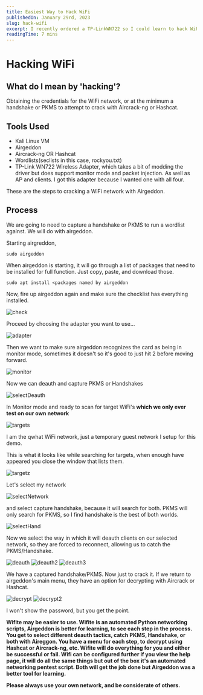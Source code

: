 ```yaml
---
title: Easiest Way to Hack WiFi
publishedOn: January 29rd, 2023
slug: hack-wifi
excerpt: I recently ordered a TP-LinkWN722 so I could learn to hack WiFi, and other wirless attacks that require it. In this article, I am going to show my method for hacking a WiFi network. I tried a few methods and found this the easiest. Everything done on my own personal home network always.
readingTime: 7 mins
---
```


# Hacking WiFi
## What do I mean by 'hacking'?
Obtaining the credentials for the WiFi network, or at the minimum a handshake or PKMS to attempt to crack with Aircrack-ng or Hashcat. 

## Tools Used
- Kali Linux VM
- Airgeddon
- Aircrack-ng OR Hashcat
- Wordlists(seclists in this case, rockyou.txt)
- TP-Link WN722 Wireless Adapter, which takes a bit of modding the driver but does support monitor mode and packet injection. As well as AP and clients. I got this adapter because I wanted one with all four. 

These are the steps to cracking a WiFi network with Airgeddon.

## Process

We are going to need to capture a handshake or PKMS to run a wordlist against. We will do with airgeddon.

Starting airgreddon,

`sudo airgeddon`

When airgeddon is starting, it will go through a list of packages that need to be installed for full function. Just copy, paste, and download those.

`sudo apt install <packages named by airgeddon`

Now, fire up airgeddon again and make sure the checklist has everything installed.

![check](https://github.com/bfrisbyh92/My-Blog/blob/main/public/assets/blogs-media/easiest-way-to-hack-wifi/check.png?raw=true)

Proceed by choosing the adapter you want to use...

![adapter](https://github.com/bfrisbyh92/My-Blog/blob/main/public/assets/blogs-media/easiest-way-to-hack-wifi/adapter.png?raw=true)

Then we want to make sure airgeddon recognizes the card as being in monitor mode, sometimes it doesn't so it's good to just hit 2 before moving forward.


![monitor](https://github.com/bfrisbyh92/My-Blog/blob/main/public/assets/blogs-media/easiest-way-to-hack-wifi/monitor.png?raw=true)

Now we can deauth and capture PKMS or Handshakes


![selectDeauth](https://github.com/bfrisbyh92/My-Blog/blob/main/public/assets/blogs-media/easiest-way-to-hack-wifi/selectDeauth.png?raw=true)

In Monitor mode and ready to scan for target WiFi's **which we only ever test on our own network**


![targets](https://github.com/bfrisbyh92/My-Blog/blob/main/public/assets/blogs-media/easiest-way-to-hack-wifi/targets.png?raw=true)

I am the qwhat WiFi network, just a temporary guest network I setup for this demo.

This is what it looks like while searching for targets, when enough have appeared you close the window that lists them.

![targetz](https://github.com/bfrisbyh92/My-Blog/blob/main/public/assets/blogs-media/easiest-way-to-hack-wifi/targetz.png?raw=true)


Let's select my network


![selectNetwork](https://github.com/bfrisbyh92/My-Blog/blob/main/public/assets/blogs-media/easiest-way-to-hack-wifi/selectMyNetwork.png?raw=true)

and select capture handshake, because it will search for both. PKMS will only search for PKMS, so I find handshake is the best of both worlds.


![selectHand](https://github.com/bfrisbyh92/My-Blog/blob/main/public/assets/blogs-media/easiest-way-to-hack-wifi/selectHand.png?raw=true)

Now we select the way in which it will deauth clients on our selected network, so they are forced to reconnect, allowing us to catch the PKMS/Handshake.


![deauth](https://github.com/bfrisbyh92/My-Blog/blob/main/public/assets/blogs-media/easiest-way-to-hack-wifi/deauth.png?raw=true)
![deauth2](https://github.com/bfrisbyh92/My-Blog/blob/main/public/assets/blogs-media/easiest-way-to-hack-wifi/deauth2.png?raw=true)
![deauth3](https://github.com/bfrisbyh92/My-Blog/blob/main/public/assets/blogs-media/easiest-way-to-hack-wifi/deauth3.png?raw=true)

We have a captured handshake/PKMS. Now just to crack it. If we return to airgeddon's main menu, they have an option for decrypting with Aircrack or Hashcat.

![decrypt](https://github.com/bfrisbyh92/My-Blog/blob/main/public/assets/blogs-media/easiest-way-to-hack-wifi/decrypt.png?raw=true)
![decrypt2](https://github.com/bfrisbyh92/My-Blog/blob/main/public/assets/blogs-media/easiest-way-to-hack-wifi/decrypt2.png?raw=true)

I won't show the password, but you get the point.

**Wifite may be easier to use. Wifite is an automated Python networking scripts, Airgeddon is better for learning, to see each step in the process. You get to select different deauth tactics, catch PKMS, Handshake, or both with Aireggon. You have a menu for each step, to decrypt using Hashcat or Aircrack-ng, etc. Wifite will do everything for you and either be successful or fail. Wifi can be configured further if you view the help page, it will do all the same things but out of the box it's an automated networking pentest script. Both will get the job done but Airgeddon was a better tool for learning.**

**Please always use your own network, and be considerate of others.**




